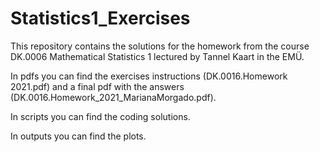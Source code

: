 # Statistics1_Exercises

This repository contains the solutions for the homework from the course DK.0006 Mathematical Statistics 1 lectured by Tannel Kaart in the EMÜ.

In pdfs you can find the exercises instructions (DK.0016.Homework 2021.pdf) and a final pdf with the answers (DK.0016.Homework_2021_MarianaMorgado.pdf).

In scripts you can find the coding solutions.

In outputs you can find the plots.

